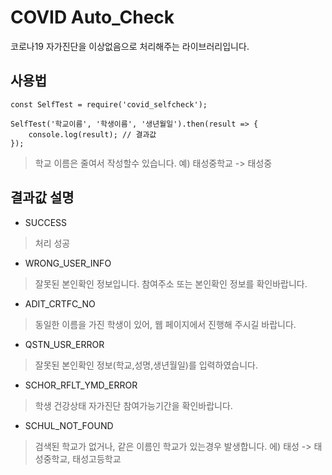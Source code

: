 # COVID Auto_Check
코로나19 자가진단을 이상없음으로 처리해주는 라이브러리입니다.

## 사용법

```
const SelfTest = require('covid_selfcheck');

SelfTest('학교이름', '학생이름', '생년월일').then(result => {
    console.log(result); // 결과값
});
```
>학교 이름은 줄여서 작성할수 있습니다. 예) 태성중학교 -> 태성중

## 결과값 설명

* SUCCESS
> 처리 성공

* WRONG_USER_INFO
> 잘못된 본인확인 정보입니다. 참여주소 또는 본인확인 정보를 확인바랍니다.

* ADIT_CRTFC_NO
> 동일한 이름을 가진 학생이 있어, 웹 페이지에서 진행해 주시길 바랍니다.

* QSTN_USR_ERROR
> 잘못된 본인확인 정보(학교,성명,생년월일)를 입력하였습니다.

* SCHOR_RFLT_YMD_ERROR
> 학생 건강상태 자가진단 참여가능기간을 확인바랍니다.

* SCHUL_NOT_FOUND
> 검색된 학교가 없거나, 같은 이름인 학교가 있는경우 발생합니다. 에) 태성 -> 태성중학교, 태성고등학교